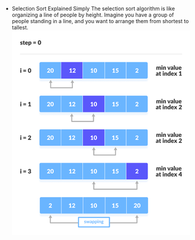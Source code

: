 - Selection Sort Explained Simply
The selection sort algorithm is like organizing a line of people by height. Imagine you have a group of people standing in a line, and you want to arrange them from shortest to tallest.
![Screenshot ](Selection-sort-0.png)

